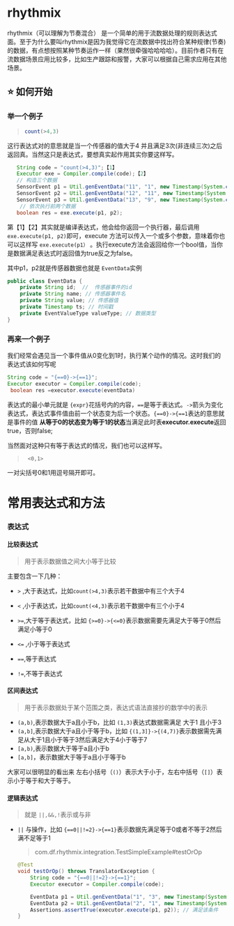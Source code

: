 # rhythmix

rhythmix（可以理解为节奏混合） 是一个简单的用于流数据处理的规则表达式面。至于为什么要叫rhythmix是因为我觉得它在流数据中找出符合某种规律(节奏)的数据，有点想按照某种节奏运作一样（果然很牵强哈哈哈哈）。目前作者只有在流数据场景应用比较多，比如生产跟踪和报警，大家可以根据自己需求应用在其他场景。



## :star: 如何开始

### 举一个例子

> ```js
> count(>4,3)
> ```

这行表达式对的意思就是当一个传感器的值大于4 并且满足3次(非连续三次)之后返回真。当然这只是表达式，要想真实起作用其实你要这样写。

```java
   String code = "count(>4,3)";【1】
   Executor exe = Compiler.compile(code);【2】
   // 构造三个数据
   SensorEvent p1 = Util.genEventData("11", "1", new Timestamp(System.currentTimeMillis()));
   SensorEvent p2 = Util.genEventData("12", "11", new Timestamp(System.currentTimeMillis()+100));
   SensorEvent p3 = Util.genEventData("13", "9", new Timestamp(System.currentTimeMillis()+200));
	// 依次执行前两个数据
   boolean res = exe.execute(p1, p2);
```

第【1】【2】其实就是编译表达式，他会给你返回一个执行器，最后调用` exe.execute(p1, p2)`即可，execute 方法可以传入一个或多个参数，意味着你也可以这样写  `exe.execute(p1）`  。执行execute方法会返回给你一个bool值，当你是数据满足表达式时返回值为true反之为false。

其中p1，p2就是传感器数据也就是 `EventData`实例

```java
public class EventData {
    private String id;  //  传感器事件的id
    private String name; // 传感器事件名
    private String value; // 传感器值
    private Timestamp ts; // 时间戳
    private EventValueType valueType; // 数据类型
}
```

### 再来一个例子

我们经常会遇见当一个事件值从0变化到1时，执行某个动作的情况。这时我们的表达式该如何写呢

```java
String code = "{==0}->{==1}";
Executor executor = Compiler.compile(code);
 boolean res =executor.execute(eventData)
```

表达式的最小单元就是 `{expr}`花括号内的内容，`==`是等于表达式。`->`箭头为变化表达式，表达式事件值由前一个状态变为后一个状态。`{==0}->{==1`表达的意思就是事件的值 **从等于0的状态变为等于1的状态**当满足此时表**executor.execute**返回true，否则false;

当然面对这种只有等于表达式的情况，我们也可以这样写。

> ```
>  <0,1>
> ```

一对尖括号0和1用逗号隔开即可。

# 常用表达式和方法

### 表达式

#### 比较表达式

> 用于表示数据值之间大小等于比较

主要包含一下几种：

- `>`  ,大于表达式，比如`count(>4,3)`表示若干数据中有三个大于4
- `<` ,小于表达式，比如`count(<4,3)`表示若干数据中有三个小于4

- `>=`,大于等于表达式，比如 `{>=0}->{<=0}`表示数据需要先满足大于等于0然后满足小等于0
- `<=` ,小于等于表达式
- `==`,等于表达式
- `!=`,不等于表达式

#### 区间表达式

> 用于表示数据处于某个范围之类，表达式语法直接抄的数学中的表示

- `(a,b)`,表示数据大于a且小于b，比如 `(1,3)`表达式数据需满足 大于1 且小于3
- `(a,b]`,表示数据大于a且小于等于b，比如  `{(1,3]}->{(4,7)}`表示数据需先满足从大于1且小于等于3然后满足大于4小于等于7
- `[a,b)`,表示数据大于等于a且小于b
- `[a,b]`，表示数据大于等于a且小于等于b

大家可以很明显的看出来 左右小括号（`()`）表示大于小于，左右中括号（`[]`）表示小于等于和大于等于。

#### 逻辑表达式

> 就是 `||,&&,!`表示或与非

- `||` 与操作，比如 `{==0||!=2}->{==1}`表示数据先满足等于0或者不等于2然后满不足等于1

  > com.df.rhythmix.integration.TestSimpleExample#testOrOp

  ```java
  @Test
  void testOrOp() throws TranslatorException {
      String code = "{==0||!=2}->{==1}";
      Executor executor = Compiler.compile(code);
  
      EventData p1 = Util.genEventData("1", "3", new Timestamp(System.currentTimeMillis()));
      EventData p2 = Util.genEventData("2", "1", new Timestamp(System.currentTimeMillis()));
      Assertions.assertTrue(executor.execute(p1, p2)); // 满足该条件
  }
  ```

  
